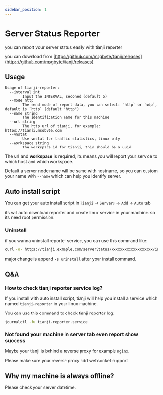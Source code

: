 ```yaml
---
sidebar_position: 1
---
```


# Server Status Reporter

you can report your server status easily with tianji reporter

you can download from [https://github.com/msgbyte/tianji/releases](https://github.com/msgbyte/tianji/releases)

## Usage

```
Usage of tianji-reporter:
  --interval int
        Input the INTERVAL, seconed (default 5)
  --mode http
        The send mode of report data, you can select: `http` or `udp`, default is `http` (default "http")
  --name string
        The identification name for this machine
  --url string
        The http url of tianji, for example: https://tianji.msgbyte.com
  --vnstat
        Use vnstat for traffic statistics, linux only
  --workspace string
        The workspace id for tianji, this should be a uuid
```

The **url** and **workspace** is required, its means you will report your service to which host and which workspace.

Default a server node name will be same with hostname, so you can custom your name with `--name` which can help you identify server.

## Auto install script

You can get your auto install script in `Tianji` -> `Servers` -> `Add` -> `Auto` tab

its will auto download reporter and create linux service in your machine. so its need root permission.

### Uninstall

if you wanna uninstall reporter service, you can use this command like:
```bash
curl -o- https://tianji.exmaple.com/serverStatus/xxxxxxxxxxxxxxxxxxx/install.sh?url=https://tianji.example.com | bash -s uninstall
``` 

major change is append `-s uninstall` after your install command.

## Q&A

### How to check tianji reporter service log?

If you install with auto install script, tianji will help you install a service which named `tianji-reporter` in your linux machine.

You can use this command to check tianji reporter log:

```bash
journalctl -fu tianji-reporter.service
```

### Not found your machine in server tab even report show success

Maybe your tianji is behind a reverse proxy for example `nginx`.

Please make sure your reverse proxy add websocket support

## Why my machine is always offline?

Please check your server datetime.
